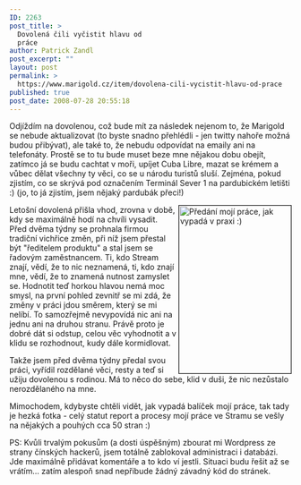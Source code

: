 ```yaml
---
ID: 2263
post_title: >
  Dovolená čili vyčistit hlavu od
  práce
author: Patrick Zandl
post_excerpt: ""
layout: post
permalink: >
  https://www.marigold.cz/item/dovolena-cili-vycistit-hlavu-od-prace
published: true
post_date: 2008-07-28 20:55:18
---
```

Odjíždím na dovolenou, což bude mít za následek nejenom to, že Marigold se nebude aktualizovat (to byste snadno přehlédli - jen twitty nahoře možná budou přibývat), ale také to, že nebudu odpovídat na emaily ani na telefonáty. Prostě se to tu bude muset beze mne nějakou dobu obejít, zatímco já se budu cachtat v moři, upíjet Cuba Libre, mazat se krémem a vůbec dělat všechny ty věci, co se u národu turistů sluší. Zejména, pokud zjistím, co se skrývá pod označením Terminál Sever 1 na pardubickém letišti :) (jo, to já zjistím, jsem nějaký pardubák přeci!)

<a href='http://www.marigold.cz/wp-content/uploads/statusreport.jpg'><img src="http://www.marigold.cz/wp-content/uploads/statusreport-200x300.jpg" border="1" alt="Předání mojí práce, jak vypadá v praxi :)" title="Předání mojí práce, jak vypadá v praxi :)" width="200" height="300" align="right" /></a>Letošní dovolená přišla vhod, zrovna v době, kdy se maximálně hodí na chvíli vysadit. Před dvěma týdny se prohnala firmou tradiční vichřice změn, při níž jsem přestal být "ředitelem produktu" a stal jsem se řadovým zaměstnancem. Ti, kdo Stream znají, vědí, že to nic neznamená, ti, kdo znají mne, vědí, že to znamená nutnost zamyslet se. Hodnotit teď horkou hlavou nemá moc smysl, na první pohled zevnitř se mi zdá, že změny v práci jdou směrem, který se mi nelíbí. To samozřejmě nevypovídá nic ani na jednu ani na druhou stranu. Právě proto je dobré dát si odstup, celou věc vyhodnotit a v klidu se rozhodnout, kudy dále kormidlovat. 

Takže jsem před dvěma týdny předal svou práci, vyřídil rozdělané věci, resty a teď si užiju dovolenou s rodinou. Má to něco do sebe, klid v duši, že nic nezůstalo nerozdělaného na mne. 

Mimochodem, kdybyste chtěli vidět, jak vypadá balíček mojí práce, tak tady je hezká fotka - celý statut report a procesy mojí práce ve Stramu se vešly na nějakých a pouhých cca 50 stran :)

PS: Kvůli trvalým pokusům (a dosti úspěšným) zbourat mi Wordpress ze strany čínských hackerů, jsem totálně zablokoval administraci i databázi. Jde maximálně přidávat komentáře a to kdo ví jestli. Situaci budu řešit až se vrátím... zatím alespoň snad nepřibude žádný závadný kód do stránek.